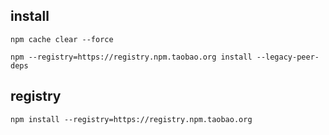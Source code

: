 ## install
```
npm cache clear --force

npm --registry=https://registry.npm.taobao.org install --legacy-peer-deps
```
## registry
`npm install --registry=https://registry.npm.taobao.org`